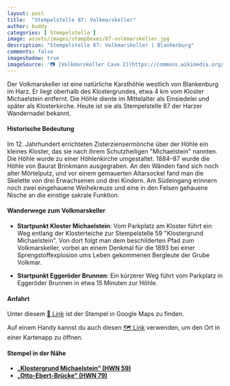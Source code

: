 ```yaml
---
layout: post
title:  "Stempelstelle 87: Volkmarskeller"
author: buddy
categories: [ Stempelstelle ]
image: assets/images/stampboxes/87-volkmarskeller.jpg
description: "Stempelstelle 87: Volkmarskeller | Blankenburg"
comments: false
imageshadow: true
imageSource: '📷 [Volkmarskeller Cave 2](https://commons.wikimedia.org/wiki/File:Volkmarskeller_Cave_2.jpg) von <a href="//commons.wikimedia.org/wiki/User:Bermicourt" title="User:Bermicourt">Bermicourt</a> unter Lizenz [CC BY-SA 3.0](https://creativecommons.org/licenses/by-sa/3.0)'
---
```


Der Volkmarskeller ist eine natürliche Karsthöhle westlich von Blankenburg im Harz. Er liegt oberhalb des Klostergrundes, etwa 4 km vom Kloster Michaelstein entfernt. Die Höhle diente im Mittelalter als Einsiedelei und später als Klosterkirche. Heute ist sie als Stempelstelle 87 der Harzer Wandernadel bekannt.

#### Historische Bedeutung

Im 12. Jahrhundert errichteten Zisterziensermönche über der Höhle ein kleines Kloster, das sie nach ihrem Schutzheiligen "Michaelstein" nannten. Die Höhle wurde zu einer Höhlenkirche umgestaltet. 1884–87 wurde die Höhle von Baurat Brinkmann ausgegraben. An den Wänden fand sich noch alter Mörtelputz, und vor einem gemauerten Altarsockel fand man die Skelette von drei Erwachsenen und drei Kindern. Am Südeingang erinnern noch zwei eingehauene Weihekreuze und eine in den Felsen gehauene Nische an die einstige sakrale Funktion.

#### Wanderwege zum Volkmarskeller

- **Startpunkt Kloster Michaelstein**: Vom Parkplatz am Kloster führt ein Weg entlang der Klosterteiche zur Stempelstelle 59 "Klostergrund Michaelstein". Von dort folgt man dem beschilderten Pfad zum Volkmarskeller, vorbei an einem Denkmal für die 1893 bei einer Sprengstoffexplosion ums Leben gekommenen Bergleute der Grube Volkmar.

- **Startpunkt Eggeröder Brunnen**: Ein kürzerer Weg führt vom Parkplatz in Eggeröder Brunnen in etwa 15 Minuten zur Höhle.

#### Anfahrt

Unter diesem [📍 Link](https://www.google.com/maps/dir/?api=1&origin=&destination=51.78734%2C%2010.87332) ist der Stempel in Google Maps zu finden.

<div class="android-only">
  Auf einem Handy kannst du auch diesen 
  <a href="geo:51.78734,10.87332">🗺️ Link</a> 
  verwenden, um den Ort in einer Kartenapp zu öffnen.
  <p></p>
</div>

#### Stempel in der Nähe

- [**„Klostergrund Michaelstein“ (HWN 59)**](/stempelstelle-59-klostergrund-michaelstein)
- [**„Otto-Ebert-Brücke“ (HWN 79)**](/stempelstelle-79-otto-ebert-bruecke-am-herzogsweg)
